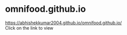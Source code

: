# omnifood.github.io
 https://abhishekkumar2004.github.io/omnifood.github.io/    
 Click on the link to view
